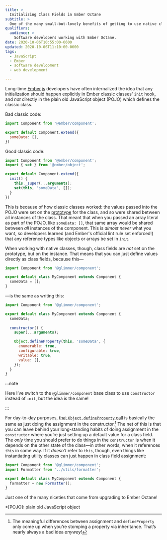 ```yaml
---
title: >
  Initializing Class Fields in Ember Octane
subtitle: >
  One of the many small-but-lovely benefits of getting to use native classes in Ember Octane.
qualifiers:
  audience: >
    Software developers working with Ember Octane.
date: 2020-10-06T10:55:00-0600
updated: 2020-10-06T11:10:00-0600
tags:
  - JavaScript
  - Ember
  - software development
  - web development

---
```


Long-time [Ember.js][ember] developers have often internalized the idea that any initialization should happen explicitly in Ember classic classes' `init` hook, and *not* directly in the plain old JavaScript object (POJO) which defines the classic class.

Bad classic code:

```js
import Component from '@ember/component';

export default Component.extend({
  someData: [],
})
```
    
Good classic code:

```js
import Component from '@ember/component';
import { set } from '@ember/object';

export default Component.extend({
  init() {
    this._super(...arguments);
    set(this, 'someData', []);
  }
})
```

This is because of how classic classes worked: the values passed into the POJO were set on the [prototype] for the class, and so were shared between all instances of the class. That meant that when you passed an array literal as part of the POJO, like `someData: []`, that same array would be shared between *all* instances of the component. This is *almost never* what you want, so developers learned (and Ember's official lint rule set enforced!) that any reference types like objects or arrays be set in `init`.

When working with native classes, though, class fields are *not* set on the prototype, but on the instance. That means that you can just define values directly as class fields, because this—

```js
import Component from '@glimmer/component';

export default class MyComponent extends Component {
  someData = [];
}
```

—is the same as writing this:

```js
import Component from '@glimmer/component';

export default class MyComponent extends Component {
  someData;
  
  constructor() {
    super(...arguments);

    Object.defineProperty(this, 'someData', {
      enumerable: true,
      configurable: true,
      writable: true,
      value: [],
    });
  }
}
```

:::note

Here I’ve switch to the `@glimmer/component` base class to use `constructor` instead of `init`, but the idea is the same!

:::

For day-to-day purposes, [that `Object.defineProperty` call][defineProperty] is basically the same as just doing the assignment in the constructor.[^differences] The net of this is that you can leave behind your long-standing habits of doing assignment in the `constructor` where you’re just setting up a default value for a class field. The *only* time you should prefer to do things in the `constructor` is when it depends on the other state of the class—in other words, when it references `this` in some way. If it *doesn't* refer to `this`, though, even things like instantiating utility classes can just happen in class field assignment:

```js
import Component from '@glimmer/component';
import Formatter from '../utils/formatter';

export default class MyComponent extends Component {
  formatter = new Formatter();
}
```

Just one of the many niceties that come from upgrading to Ember Octane!


[ember]: https://emberjs.com
[prototype]: https://developer.mozilla.org/en-US/docs/Learn/JavaScript/Objects/Object_prototypes
[defineProperty]: https://developer.mozilla.org/en-US/docs/Web/JavaScript/Reference/Global_Objects/Object/defineProperty

*[POJO]: plain old JavaScript object

[^differences]: The meaningful differences between assignment and `defineProperty` only come up when you’re stomping a property via inheritance. That’s nearly always a bad idea *anyway*!
